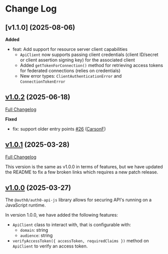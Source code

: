 # Change Log

## [v1.1.0] (2025-08-06)

**Added**
- feat: Add support for resource server client capabilities
  - `ApiClient` now supports passing client credentials (client ID/secret or client assertion signing key) for the associated client
  - Added `getTokenForConnection()` method for retrieving access tokens for federated connections (relies on credentials)
  - New error types: `ClientAuthenticationError` and `ConnectionTokenError`

## [v1.0.2](https://github.com/auth0/auth0-auth-js/releases/tag/auth0-api-js-v1.0.2) (2025-06-18)
[Full Changelog](https://github.com/auth0/auth0-auth-js/compare/auth0-api-js-v1.0.1...auth0-api-js-v1.0.2)

**Fixed**
- fix: support older entry points [\#26](https://github.com/auth0/auth0-auth-js/pull/26) ([CarsonF](https://github.com/CarsonF))

## [v1.0.1](https://github.com/auth0/auth0-auth-js/releases/tag/auth0-api-js-v1.0.1) (2025-03-28)
[Full Changelog](https://github.com/auth0/auth0-auth-js/compare/auth0-api-js-v1.0.0...auth0-api-js-v1.0.1)

This version is the same as v1.0.0 in terms of features, but we have updated the README to fix a few broken links which requires a new patch release.


## [v1.0.0](https://github.com/auth0/auth0-auth-js/releases/tag/auth0-api-js-v1.0.1) (2025-03-27)

The `@auth0/auth0-api-js` library allows for securing API's running on a JavaScript runtime.

In version 1.0.0, we have added the following features:

- `ApiClient` class to interact with, that is configurable with:
    - `domain`: string
    - `audience`: string
- `verifyAccessToken({ accessToken, requiredClaims })` method on `ApiClient` to verify an access token.
